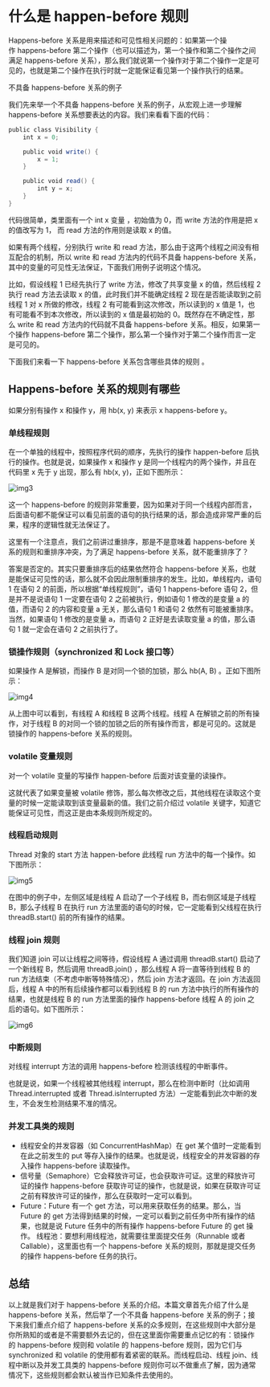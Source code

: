 # 什么是 happen-before 规则

Happens-before 关系是用来描述和可见性相关问题的：如果第一个操作 happens-before 第二个操作（也可以描述为，第一个操作和第二个操作之间满足 happens-before 关系），那么我们就说第一个操作对于第二个操作一定是可见的，也就是第二个操作在执行时就一定能保证看见第一个操作执行的结果。

不具备 happens-before 关系的例子

我们先来举一个不具备 happens-before 关系的例子，从宏观上进一步理解 happens-before 关系想要表达的内容。我们来看看下面的代码：

```java
public class Visibility {
    int x = 0;

    public void write() {
        x = 1;
    }

    public void read() {
        int y = x;
    }
}
```

代码很简单，类里面有一个 int x 变量 ，初始值为 0，而 write 方法的作用是把 x 的值改写为 1， 而 read 方法的作用则是读取 x 的值。

如果有两个线程，分别执行 write 和 read 方法，那么由于这两个线程之间没有相互配合的机制，所以 write 和 read 方法内的代码不具备 happens-before 关系，其中的变量的可见性无法保证，下面我们用例子说明这个情况。

比如，假设线程 1 已经先执行了 write 方法，修改了共享变量 x 的值，然后线程 2 执行 read 方法去读取 x 的值，此时我们并不能确定线程 2 现在是否能读取到之前线程 1 对 x 所做的修改，线程 2 有可能看到这次修改，所以读到的 x 值是 1，也有可能看不到本次修改，所以读到的 x 值是最初始的 0。既然存在不确定性，那么 write 和 read 方法内的代码就不具备 happens-before 关系。相反，如果第一个操作 happens-before 第二个操作，那么第一个操作对于第二个操作而言一定是可见的。

下面我们来看一下 happens-before 关系包含哪些具体的规则 。

## Happens-before 关系的规则有哪些

如果分别有操作 x 和操作 y，用 hb(x, y) 来表示 x happens-before y。

### 单线程规则

在一个单独的线程中，按照程序代码的顺序，先执行的操作 happen-before 后执行的操作。也就是说，如果操作 x 和操作 y 是同一个线程内的两个操作，并且在代码里 x 先于 y 出现，那么有 hb(x, y)，正如下图所示：

![img3](../img/并发/img3.png)

这一个 happens-before 的规则非常重要，因为如果对于同一个线程内部而言，后面语句都不能保证可以看见前面的语句的执行结果的话，那会造成非常严重的后果，程序的逻辑性就无法保证了。

这里有一个注意点，我们之前讲过重排序，那是不是意味着 happens-before 关系的规则和重排序冲突，为了满足 happens-before 关系，就不能重排序了？

答案是否定的。其实只要重排序后的结果依然符合 happens-before 关系，也就是能保证可见性的话，那么就不会因此限制重排序的发生。比如，单线程内，语句 1 在语句 2 的前面，所以根据“单线程规则”，语句 1 happens-before 语句 2，但是并不是说语句 1 一定要在语句 2 之前被执行，例如语句 1 修改的是变量 a 的值，而语句 2 的内容和变量 a 无关，那么语句 1 和语句 2 依然有可能被重排序。当然，如果语句 1 修改的是变量 a，而语句 2 正好是去读取变量 a 的值，那么语句 1 就一定会在语句 2 之前执行了。

### 锁操作规则（synchronized 和 Lock 接口等）

如果操作 A 是解锁，而操作 B 是对同一个锁的加锁，那么 hb(A, B) 。正如下图所示：

![img4](../img/并发/img4.png)

从上图中可以看到，有线程 A 和线程 B 这两个线程。线程 A 在解锁之前的所有操作，对于线程 B 的对同一个锁的加锁之后的所有操作而言，都是可见的。这就是锁操作的 happens-before 关系的规则。

### volatile 变量规则

对一个 volatile 变量的写操作 happen-before 后面对该变量的读操作。

这就代表了如果变量被 volatile 修饰，那么每次修改之后，其他线程在读取这个变量的时候一定能读取到该变量最新的值。我们之前介绍过 volatile 关键字，知道它能保证可见性，而这正是由本条规则所规定的。

### 线程启动规则

Thread 对象的 start 方法 happen-before 此线程 run 方法中的每一个操作。如下图所示：

![img5](../img/并发/img5.png)

在图中的例子中，左侧区域是线程 A 启动了一个子线程 B，而右侧区域是子线程 B，那么子线程 B 在执行 run 方法里面的语句的时候，它一定能看到父线程在执行 threadB.start() 前的所有操作的结果。

### 线程 join 规则

我们知道 join 可以让线程之间等待，假设线程 A 通过调用 threadB.start() 启动了一个新线程 B，然后调用 threadB.join() ，那么线程 A 将一直等待到线程 B 的 run 方法结束（不考虑中断等特殊情况），然后 join 方法才返回。在 join 方法返回后，线程 A 中的所有后续操作都可以看到线程 B 的 run 方法中执行的所有操作的结果，也就是线程 B 的 run 方法里面的操作 happens-before 线程 A 的 join 之后的语句。如下图所示：

![img6](../img/并发/img6.png)

### 中断规则

对线程 interrupt 方法的调用 happens-before 检测该线程的中断事件。

也就是说，如果一个线程被其他线程 interrupt，那么在检测中断时（比如调用 Thread.interrupted 或者 Thread.isInterrupted 方法）一定能看到此次中断的发生，不会发生检测结果不准的情况。

### 并发工具类的规则

- 线程安全的并发容器（如 ConcurrentHashMap）在 get 某个值时一定能看到在此之前发生的 put 等存入操作的结果。也就是说，线程安全的并发容器的存入操作 happens-before 读取操作。
- 信号量（Semaphore）它会释放许可证，也会获取许可证。这里的释放许可证的操作 happens-before 获取许可证的操作，也就是说，如果在获取许可证之前有释放许可证的操作，那么在获取时一定可以看到。
- Future：Future 有一个 get 方法，可以用来获取任务的结果。那么，当 Future 的 get 方法得到结果的时候，一定可以看到之前任务中所有操作的结果，也就是说 Future 任务中的所有操作 happens-before Future 的 get 操作。
线程池：要想利用线程池，就需要往里面提交任务（Runnable 或者 Callable），这里面也有一个 happens-before 关系的规则，那就是提交任务的操作 happens-before 任务的执行。

## 总结

以上就是我们对于 happens-before 关系的介绍。本篇文章首先介绍了什么是 happens-before 关系，然后举了一个不具备 happens-before 关系的例子；接下来我们重点介绍了 happens-before 关系的众多规则，在这些规则中大部分是你所熟知的或者是不需要额外去记的，但在这里面你需要重点记忆的有：锁操作的 happens-before 规则和 volatile 的 happens-before 规则，因为它们与 synchronized 和 volatile 的使用都有着紧密的联系。而线程启动、线程 join、线程中断以及并发工具类的 happens-before 规则你可以不做重点了解，因为通常情况下，这些规则都会默认被当作已知条件去使用的。
